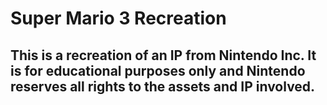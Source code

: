 # Super Mario 3 Recreation
## This is a recreation of an IP from Nintendo Inc. It is for educational purposes only and Nintendo reserves all rights to the assets and IP involved. 
